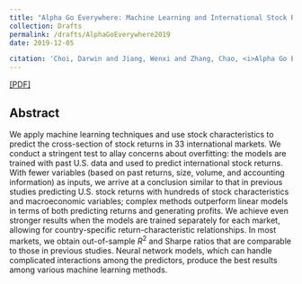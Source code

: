 ```yaml
---
title: "Alpha Go Everywhere: Machine Learning and International Stock Returns"
collection: Drafts
permalink: /drafts/AlphaGoEverywhere2019
date: 2019-12-05

citation: 'Choi, Darwin and Jiang, Wenxi and Zhang, Chao, <i>Alpha Go Everywhere: Machine Learning and International Stock Returns (November 19, 2019) </i>.'
---
```


[[PDF]](https://pkuzc.github.io/files/Alpha_Go_Everywhere.pdf)

## Abstract

We apply machine learning techniques and use stock characteristics to predict the cross-section of stock returns in 33 international markets.  We conduct a stringent test to allay concerns about overfitting: the models are trained with past U.S. data and used to predict international stock returns.  With fewer variables (based on past returns, size, volume, and accounting information) as inputs, we arrive at a conclusion similar to that in previous studies predicting U.S. stock returns with hundreds of stock characteristics and macroeconomic variables; complex methods outperform linear models in terms of both predicting returns and generating profits.  We achieve even stronger results when the models are trained separately for each market, allowing for country-specific return-characteristic relationships.  In most markets, we obtain out-of-sample $R^2$ and Sharpe ratios that are comparable to those in previous studies.  Neural network models, which can handle complicated interactions among the predictors, produce the best results among various machine learning methods.  